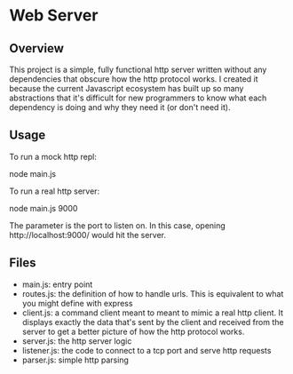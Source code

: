 # Web Server

## Overview

This project is a simple, fully functional http server written without any
dependencies that obscure how the http protocol works. I created it because
the current Javascript ecosystem has built up so many abstractions that it's
difficult for new programmers to know what each dependency is doing and why
they need it (or don't need it).

## Usage

To run a mock http repl:

node main.js

To run a real http server:

node main.js 9000

The parameter is the port to listen on. In this case, opening http://localhost:9000/
would hit the server.

## Files

* main.js: entry point
* routes.js: the definition of how to handle urls. This is equivalent to what
you might define with express
* client.js: a command client meant to meant to mimic a real http client. It
displays exactly the data that's sent by the client and received from
the server to get a better picture of how the http protocol works.
* server.js: the http server logic
* listener.js: the code to connect to a tcp port and serve http requests
* parser.js: simple http parsing
